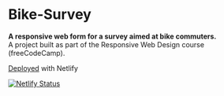 # Bike-Survey
**A responsive web form for a survey aimed at bike commuters.**<br>
A project built as part of the Responsive Web Design course (freeCodeCamp).

[Deployed](https://bike-survey.netlify.app/) with Netlify

[![Netlify Status](https://api.netlify.com/api/v1/badges/24490f9b-0a26-4fa6-8e3d-642c067d747d/deploy-status)](https://app.netlify.com/sites/bike-survey/deploys)
